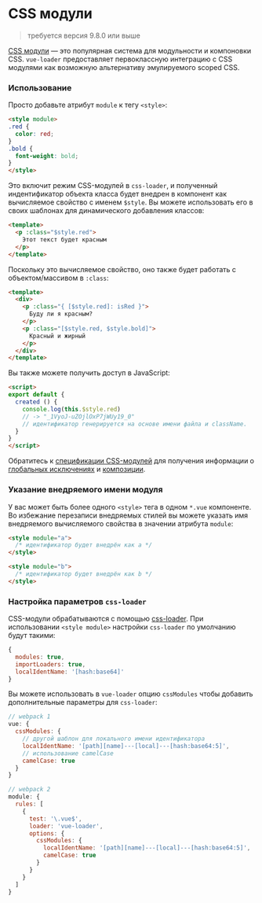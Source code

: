 # CSS модули

> требуется версия 9.8.0 или выше

[CSS модули](https://github.com/css-modules/css-modules) — это популярная система для модульности и компоновки CSS. `vue-loader` предоставляет первоклассную интеграцию с CSS модулями как возможную альтернативу эмулируемого scoped CSS.

### Использование

Просто добавьте атрибут `module` к тегу `<style>`:

``` html
<style module>
.red {
  color: red;
}
.bold {
  font-weight: bold;
}
</style>
```

Это включит режим CSS-модулей в `css-loader`, и полученный индентификатор объекта класса будет внедрен в компонент как вычисляемое свойство с именем `$style`. Вы можете использовать его в своих шаблонах для динамического добавления классов:

``` html
<template>
  <p :class="$style.red">
    Этот текст будет красным
  </p>
</template>
```

Поскольку это вычисляемое свойство, оно также будет работать с объектом/массивом в `:class`:

``` html
<template>
  <div>
    <p :class="{ [$style.red]: isRed }">
      Буду ли я красным?
    </p>
    <p :class="[$style.red, $style.bold]">
      Красный и жирный
    </p>
  </div>
</template>
```

Вы также можете получить доступ в JavaScript:

``` html
<script>
export default {
  created () {
    console.log(this.$style.red)
    // -> "_1VyoJ-uZOjlOxP7jWUy19_0"
    // идентификатор генерируется на основе имени файла и className.
  }
}
</script>
```

Обратитесь к [спецификации CSS-модулей](https://github.com/css-modules/css-modules) для получения информации о [глобальных исключениях](https://github.com/css-modules/css-modules#exceptions) и [композиции](https://github.com/css-modules/css-modules#composition).

### Указание внедряемого имени модуля

У вас может быть более одного `<style>` тега в одном `*.vue` компоненте. Во избежание перезаписи внедряемых стилей вы можете указать имя внедряемого вычисляемого свойства в значении атрибута `module`:

``` html
<style module="a">
  /* идентификатор будет внедрён как a */
</style>

<style module="b">
  /* идентификатор будет внедрён как b */
</style>
```

### Настройка параметров `css-loader`

CSS-модули обрабатываются с помощью [css-loader](https://github.com/webpack/css-loader). При использовании `<style module>` настройки `css-loader` по умолчанию будут такими:

``` js
{
  modules: true,
  importLoaders: true,
  localIdentName: '[hash:base64]'
}
```

Вы можете использовать в `vue-loader` опцию `cssModules` чтобы добавить дополнительные параметры для `css-loader`:

``` js
// webpack 1
vue: {
  cssModules: {
    // другой шаблон для локального имени идентификатора
    localIdentName: '[path][name]---[local]---[hash:base64:5]',
    // использование camelCase
    camelCase: true
  }
}

// webpack 2
module: {
  rules: [
    {
      test: '\.vue$',
      loader: 'vue-loader',
      options: {
        cssModules: {
          localIdentName: '[path][name]---[local]---[hash:base64:5]',
          camelCase: true
        }
      }
    }
  ]
}
```

